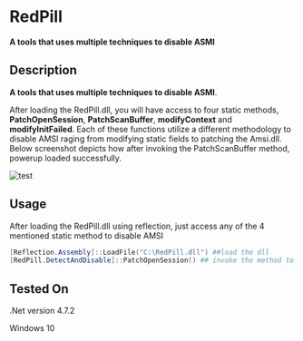 # RedPill

**A tools that uses multiple techniques to disable ASMI**

## Description

**A tools that uses multiple techniques to disable ASMI**. 

After loading the RedPill.dll, you will have access to four static methods, **PatchOpenSession**, **PatchScanBuffer**, **modifyContext** and **modifyInitFailed**. Each of these functions utilize a different methodology to disable AMSI  raging from modifying static fields  to patching the Amsi.dll. Below screenshot depicts how after invoking the PatchScanBuffer  method, powerup loaded successfully.

![test](https://user-images.githubusercontent.com/58237490/122685083-d178ad80-d222-11eb-9fae-cd1b90f82946.PNG)

## Usage

After loading the RedPill.dll using reflection, just access any of the 4 mentioned static method to disable AMSI

```powershell
[Reflection.Assembly]::LoadFile("C:\RedPill.dll") ##load the dll
[RedPill.DetectAndDisable]::PatchOpenSession() ## invoke the method to disable AMSI
```

## Tested On

.Net version 4.7.2

Windows 10

